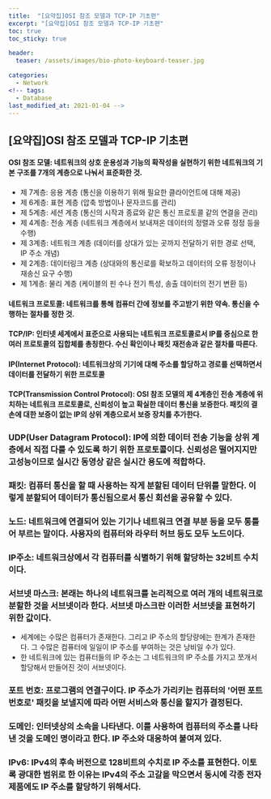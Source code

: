 ```yaml
---
title:  "[요약집]OSI 참조 모델과 TCP-IP 기초편"
excerpt: "[요약집]OSI 참조 모델과 TCP-IP 기초편"
toc: true
toc_sticky: true

header:
  teaser: /assets/images/bio-photo-keyboard-teaser.jpg

categories:
  - Network
<!-- tags:
  - Database 
last_modified_at: 2021-01-04 -->
---
```

## [요약집]OSI 참조 모델과 TCP-IP 기초편

#### OSI 참조 모델: 네트워크의 상호 운용성과 기능의 확작성을 실현하기 위한 네트워크의 기본 구조를 7개의 계층으로 나눠서 표준화한 것.
- 제 7계층: 응용 계층 (통신을 이용하기 위해 필요한 클라이언트에 대해 제공)
- 제 6계층: 표현 계층 (압축 방법이나 문자코드를 관리)
- 제 5계층: 세션 계층 (통신의 시작과 종료와 같은 통신 프로토콜 같의 연결을 관리)
- 제 4계층: 전송 계층 (네트워크 계층에서 보내져온 데이터의 정렬과 오류 정정 등을 수행)
- 제 3계층: 네트워크 계층 (데이터를 상대가 있는 곳까지 전달하기 위한 경로 선택, IP 주소 개념)
- 제 2계층: 데이터링크 계층 (상대와의 통신로를 확보하고 데이터의 오류 정정이나 재송신 요구 수행)
- 제 1계층: 물리 계층 (케이블의 핀 수나 전기 특성, 송출 데이터의 전기 변환 등)

#### 네트워크 프로토콜: 네트워크를 통해 컴퓨터 간에 정보를 주고받기 위한 약속. 통신을 수행하는 절차를 정한 것.

#### TCP/IP: 인터넷 세계에서 표준으로 사용되는 네트워크 프로토콜로서 IP를 중심으로 한 여러 프로토콜의 집합체를 총칭한다. 수신 확인이나 패킷 재전송과 같은 절차를 따른다.

#### IP(Internet Protocol): 네트워크상의 기기에 대해 주소를 할당하고 경로를 선택하면서 데이터를 전달하기 위한 프로토콜

#### TCP(Transmission Control Protocol): OSI 참조 모델의 제 4계층인 전송 계층에 위치하는 네트워크 프로토콜로, 신뢰성이 높고 확실한 데이터 통신을 보증한다. 패킷의 결손에 대한 보증이 없는 IP의 상위 계층으로서 보증 장치를 추가한다.

### UDP(User Datagram Protocol): IP에 의한 데이터 전송 기능을 상위 계층에서 직접 다룰 수 있도록 하기 위한 프로토콜이다. 신뢰성은 떨어지지만 고성능이므로 실시간 동영상 같은 실시간 용도에 적합하다.

### 패킷: 컴퓨터 통신을 할 때 사용하는 작게 분할된 데이터 단위를 말한다. 이렇게 분할되어 데이터가 통신됨으로서 통신 회선을 공유할 수 있다.

### 노드: 네트워크에 연결되어 있는 기기나 네트워크 연결 부분 등을 모두 통틀어 부르는 말이다. 사용자의 컴퓨터와 라우터 허브 등도 모두 노드이다.

### IP주소: 네트워크상에서 각 컴퓨터를 식별하기 위해 할당하는 32비트 수치이다.

### 서브넷 마스크: 본래는 하나의 네트워크를 논리적으로 여러 개의 네트워크로 분할한 것을 서브넷이라 한다. 서브넷 마스크란 이러한 서브넷을 표현하기 위한 값이다.
- 세계에는 수많은 컴퓨터가 존재한다. 그리고 IP 주소의 할당량에는 한계가 존재한다. 그 수많은 컴퓨터에 일일이 IP 주소를 부여하는 것은 낭비일 수가 있다. 
- 한 네트워크에 있는 컴퓨터들의 IP 주소는 그 네트워크의 IP 주소를 가지고 쪼개서 할당해서 만들어진 것이 서브넷이다.

### 포트 번호: 프로그램의 연결구이다. IP 주소가 가리키는 컴퓨터의 '어떤 포트 번호로' 패킷을 보낼지에 따라 어떤 서비스와 통신을 할지가 결정된다.

### 도메인: 인터넷상의 소속을 나타낸다. 이를 사용하여 컴퓨터의 주소를 나타낸 것을 도메인 명이라고 한다. IP 주소와 대응하여 붙여져 있다.

### IPv6: IPv4의 후속 버전으로 128비트의 수치로 IP 주소를 표현한다. 이토록 광대한 범위로 한 이유는 IPv4의 주소 고갈을 막으면서 동시에 각종 전자 제품에도 IP 주소를 할당하기 위해서다.




